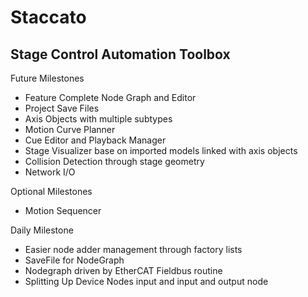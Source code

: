 # Staccato

## Stage Control Automation Toolbox

Future Milestones
- Feature Complete Node Graph and Editor
- Project Save Files
- Axis Objects with multiple subtypes
- Motion Curve Planner
- Cue Editor and Playback Manager
- Stage Visualizer base on imported models linked with axis objects
- Collision Detection through stage geometry
- Network I/O

Optional Milestones
- Motion Sequencer

Daily Milestone
- Easier node adder management through factory lists
- SaveFile for NodeGraph
- Nodegraph driven by EtherCAT Fieldbus routine
- Splitting Up Device Nodes input and input and output node
